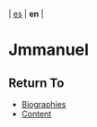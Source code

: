 | [es](../español/biografías/jmmanuel.md) | **en** |

#  Jmmanuel




## Return To

- [Biographies](../biographies.md)
- [Content](../content.md)
